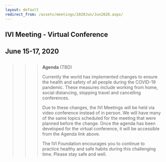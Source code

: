 ```yaml
---
layout: default
redirect_from: /assets/meetings/2020Jun/Jun2020.aspx/
---
```

<div id="rightCol0">

<div data-align="center">

## IVI Meeting - Virtual Conference

## June 15-17, 2020

</div>

> > > ##
> > >
> > > **Agenda** (TBD)
> > >
> > > Currently the world has implemented changes to ensure the health
> > > and safety of all people during the COVID-19 pandemic. These
> > > measures include working from home, social distancing, stopping
> > > travel and cancelling conferences.
> > >
> > > Due to these changes, the IVI Meetings will be held via video
> > > conference instead of in person. We will have many of the same
> > > topics scheduled for the meeting that were planned before the
> > > change. Once the agenda has been developed for the virtual
> > > conference, it will be accessible from the Agenda link above.
> > >
> > > The IVI Foundation encourages you to continue to practice healthy
> > > and safe habits during this challenging time. Please stay safe and
> > > well.

</div>

